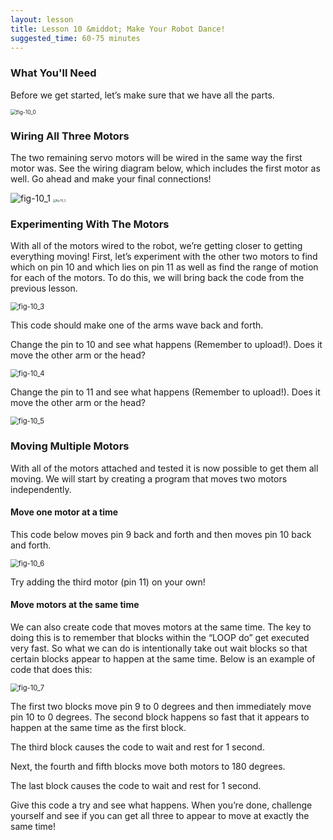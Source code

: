 ```yaml
---
layout: lesson
title: Lesson 10 &middot; Make Your Robot Dance!
suggested_time: 60-75 minutes
---
```


### What You'll Need

Before we get started, let’s make sure that we have all the parts.

<img src="fig-10_0.png" alt="fig-10_0" style="zoom:60%;" class="image center" />

### Wiring All Three Motors

The two remaining servo motors will be wired in the same way the first motor was. See the wiring diagram below, which includes the first motor as well.  Go ahead and make your final connections!

<img src="fig-10_1.png" alt="fig-10_1" style="zoom:100%;" class="image center" />

<img src="fig-10_2.png" alt="fig-10_2" style="zoom:30%;" class="image center" />

### Experimenting With The Motors

With all of the motors wired to the robot, we’re getting closer to getting everything moving!  First, let’s experiment with the other two motors to find which on pin 10 and which lies on pin 11 as well as find the range of motion for each of the motors. To do this, we will bring back the code from the previous lesson.

<img src="fig-10_3.png" alt="fig-10_3" style="zoom:80%;" class="image center" />

This code should make one of the arms wave back and forth.  

Change the  pin to 10 and see what happens (Remember to upload!).  Does it move the other arm or the head?  

<img src="fig-10_4.png" alt="fig-10_4" style="zoom:80%;" class="image center" />

Change the  pin to 11 and see what happens (Remember to upload!).  Does it move the other arm or the head?  

<img src="fig-10_5.png" alt="fig-10_5" style="zoom:80%;" class="image center" />

### Moving Multiple Motors

With all of the motors attached and tested it is now possible to get them all moving. We will start by creating a program that moves two motors independently.  

#### Move one motor at a time

This code below moves pin 9 back and forth and then moves pin 10 back and forth.  

<img src="fig-10_6.png" alt="fig-10_6" style="zoom:80%;" class="image center" />

Try adding the third motor (pin 11) on your own!

#### Move motors at the same time

We can also create code that moves motors at the same time.  The key to doing this is to remember that blocks within the “LOOP do” get executed very fast.  So what we can do is intentionally take out wait blocks so that certain blocks appear to happen at the same time.  Below is an example of code that does this:

<img src="fig-10_7.png" alt="fig-10_7" style="zoom:80%;" class="image center" />

The first two blocks move pin 9 to 0 degrees and then immediately move pin 10 to 0 degrees.  The second block happens so fast that it appears to happen at the same time as the first block.  

The third block causes the code to wait and rest for 1 second.

Next, the fourth and fifth blocks move both motors to 180 degrees.  

The last block causes the code to wait and rest for 1 second.

Give this code a try and see what happens.  When you’re done, challenge yourself and see if you can get all three to appear to move at exactly the same time!
